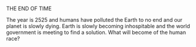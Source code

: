 THE END OF TIME

The year is 2525 and humans have polluted the Earth to no end and our planet is slowly dying.
Earth is slowly becoming inhospitable and the world government is meeting to find a solution.
What will become of the human race?
